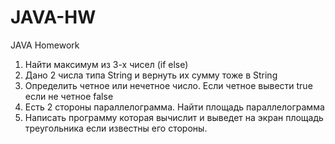 # JAVA-HW
JAVA Homework
1. Найти максимум из 3-х чисел (if else)
2. Дано 2 числа типа String и вернуть их сумму тоже в String
3. Определить четное или нечетное число. Если четное вывести true если не четное false
4. Есть 2 стороны параллелограмма. Найти площадь параллелограмма
5. Написать программу которая вычислит и выведет на экран площадь треугольника если известны его стороны.

